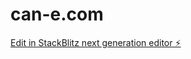 # can-e.com

[Edit in StackBlitz next generation editor ⚡️](https://stackblitz.com/~/github.com/Canny-BD/can-e.com)